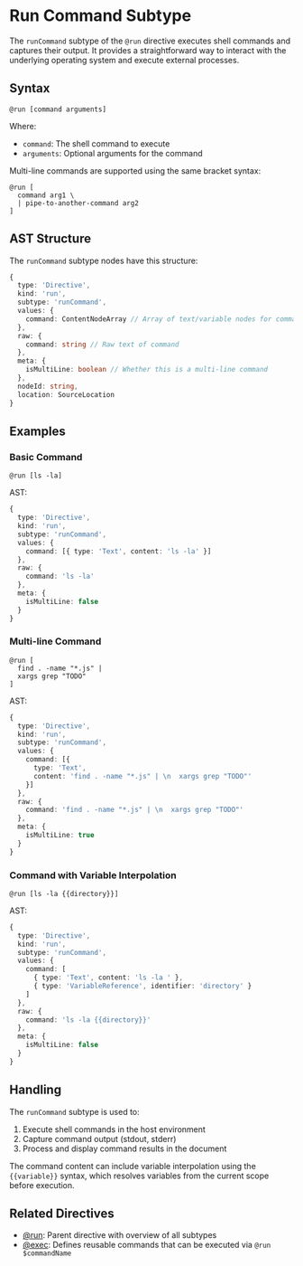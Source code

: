 # Run Command Subtype

The `runCommand` subtype of the `@run` directive executes shell commands and captures their output. It provides a straightforward way to interact with the underlying operating system and execute external processes.

## Syntax

```meld
@run [command arguments]
```

Where:
- `command`: The shell command to execute
- `arguments`: Optional arguments for the command

Multi-line commands are supported using the same bracket syntax:

```meld
@run [
  command arg1 \
  | pipe-to-another-command arg2
]
```

## AST Structure

The `runCommand` subtype nodes have this structure:

```typescript
{
  type: 'Directive',
  kind: 'run',
  subtype: 'runCommand',
  values: {
    command: ContentNodeArray // Array of text/variable nodes for command content
  },
  raw: {
    command: string // Raw text of command
  },
  meta: {
    isMultiLine: boolean // Whether this is a multi-line command
  },
  nodeId: string,
  location: SourceLocation
}
```

## Examples

### Basic Command

```meld
@run [ls -la]
```

AST:
```typescript
{
  type: 'Directive',
  kind: 'run',
  subtype: 'runCommand',
  values: {
    command: [{ type: 'Text', content: 'ls -la' }]
  },
  raw: {
    command: 'ls -la'
  },
  meta: {
    isMultiLine: false
  }
}
```

### Multi-line Command

```meld
@run [
  find . -name "*.js" | 
  xargs grep "TODO"
]
```

AST:
```typescript
{
  type: 'Directive',
  kind: 'run',
  subtype: 'runCommand',
  values: {
    command: [{ 
      type: 'Text', 
      content: 'find . -name "*.js" | \n  xargs grep "TODO"' 
    }]
  },
  raw: {
    command: 'find . -name "*.js" | \n  xargs grep "TODO"'
  },
  meta: {
    isMultiLine: true
  }
}
```

### Command with Variable Interpolation

```meld
@run [ls -la {{directory}}]
```

AST:
```typescript
{
  type: 'Directive',
  kind: 'run',
  subtype: 'runCommand',
  values: {
    command: [
      { type: 'Text', content: 'ls -la ' },
      { type: 'VariableReference', identifier: 'directory' }
    ]
  },
  raw: {
    command: 'ls -la {{directory}}'
  },
  meta: {
    isMultiLine: false
  }
}
```

## Handling

The `runCommand` subtype is used to:

1. Execute shell commands in the host environment
2. Capture command output (stdout, stderr)
3. Process and display command results in the document

The command content can include variable interpolation using the `{{variable}}` syntax, which resolves variables from the current scope before execution.

## Related Directives

- [@run](./run.md): Parent directive with overview of all subtypes
- [@exec](./exec.md): Defines reusable commands that can be executed via `@run $commandName`